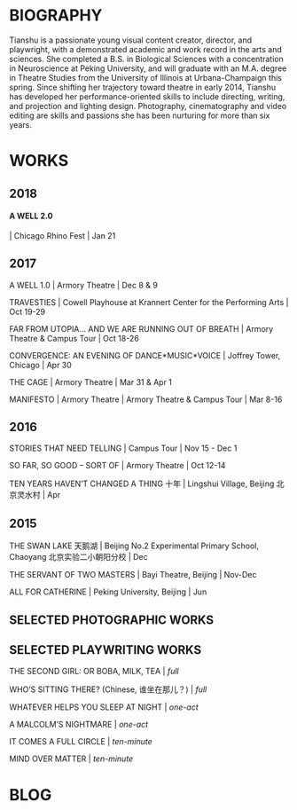 # BIOGRAPHY
Tianshu is a passionate young visual content creator, director, and playwright, with a demonstrated academic and work record in the arts and sciences. She completed a B.S. in Biological Sciences with a concentration in Neuroscience at Peking University, and will graduate with an M.A. degree in Theatre Studies from the University of Illinois at Urbana-Champaign this spring. Since shifting her trajectory toward theatre in early 2014, Tianshu has developed her performance-oriented skills to include directing, writing, and projection and lighting design. Photography, cinematography and video editing are skills and passions she has been nurturing for more than six years.




# WORKS
## 2018
#### A WELL 2.0
| Chicago Rhino Fest | Jan 21

## 2017
<p>A WELL 1.0 | Armory Theatre | Dec 8 & 9</p>
<p>TRAVESTIES | Cowell Playhouse at Krannert Center for the Performing Arts | Oct 19-29</p>
<p>FAR FROM UTOPIA... AND WE ARE RUNNING OUT OF BREATH | Armory Theatre & Campus Tour | Oct 18-26</p>
<p>CONVERGENCE: AN EVENING OF DANCE*MUSIC*VOICE | Joffrey Tower, Chicago | Apr 30</p>
<p>THE CAGE | Armory Theatre | Mar 31 & Apr 1</p>
<p>MANIFESTO | Armory Theatre | Armory Theatre & Campus Tour | Mar 8-16</p>

## 2016
<p>STORIES THAT NEED TELLING | Campus Tour | Nov 15 - Dec 1</p>
<p>SO FAR, SO GOOD – SORT OF | Armory Theatre | Oct 12-14</p>
<p>TEN YEARS HAVEN’T CHANGED A THING 十年 | Lingshui Village, Beijing 北京灵水村 | Apr</p>

## 2015
<p>THE SWAN LAKE 天鹅湖 | Beijing No.2 Experimental Primary School, Chaoyang 北京实验二小朝阳分校 | Dec</p>
<p>THE SERVANT OF TWO MASTERS | Bayi Theatre, Beijing | Nov-Dec</p>
<p>ALL FOR CATHERINE | Peking University, Beijing | Jun</p>


## SELECTED PHOTOGRAPHIC WORKS
## SELECTED PLAYWRITING WORKS
<p>THE SECOND GIRL: OR BOBA, MILK, TEA | <em>full</em></p>
<p>WHO’S SITTING THERE? (Chinese, 谁坐在那儿？) | <em>full</em></p>
<p>WHATEVER HELPS YOU SLEEP AT NIGHT | <em>one-act</em></p>
<p>A MALCOLM’S NIGHTMARE | <em>one-act</em></p>
<p>IT COMES A FULL CIRCLE | <em>ten-minute</em></p>
<p>MIND OVER MATTER | <em>ten-minute</em></p>
<p></p>

# BLOG

